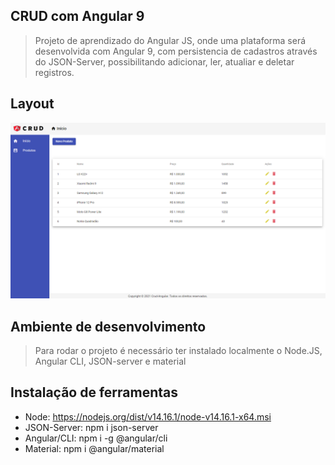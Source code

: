 ## CRUD com Angular 9
> Projeto de aprendizado do Angular JS, onde uma plataforma será desenvolvida com Angular 9, com persistencia de cadastros através do JSON-Server, possibilitando adicionar, ler, atualiar e deletar registros.

## Layout
![interface](frontend/src/assets/img/layout.png "Sistema")
## Ambiente de desenvolvimento
> Para rodar o projeto é necessário ter instalado localmente o Node.JS, Angular CLI, JSON-server e material

## Instalação de ferramentas
* Node: https://nodejs.org/dist/v14.16.1/node-v14.16.1-x64.msi
* JSON-Server: npm i json-server
* Angular/CLI: npm i -g @angular/cli
* Material: npm i @angular/material
